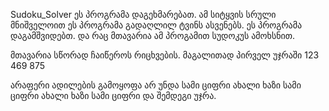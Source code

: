 ﻿Sudoku_Solver
ეს პროგრამა დაგეხმარებათ. ამ სიტყვის სრული მნიშველოით
ეს პროგრამა გადაღლილ ტვინს ასვენებს.
ეს პროგრამა დაგამშვიდებთ.
და რაც მთავარია ამ პროგამით სუდოკუს ამოხსნით.

მთავარია სწორად ჩაიწეროს რიცხვების.
მაგალითად პირველ უჯრაში
123
469
875

არაფერი ადილების გამოყოფა არ უნდა სამი ციფრი ახალი ხაზი სამი ციფრი ახალი ხაზი სამი ციფრი და შემდეგი უჯრა.